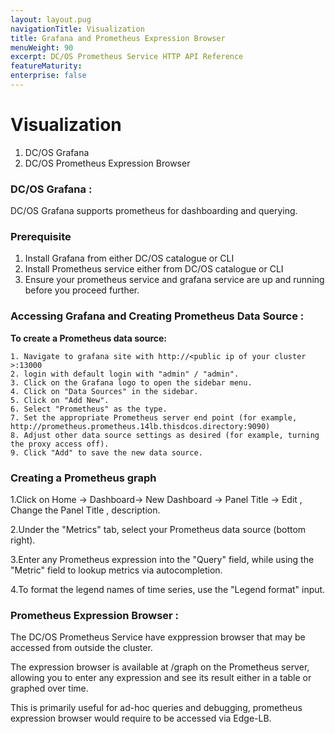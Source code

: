```yaml
---
layout: layout.pug
navigationTitle: Visualization 
title: Grafana and Prometheus Expression Browser 
menuWeight: 90
excerpt: DC/OS Prometheus Service HTTP API Reference
featureMaturity:
enterprise: false
---
```



# Visualization
  1. DC/OS Grafana
  2. DC/OS Prometheus Expression Browser

### DC/OS Grafana :

  DC/OS Grafana supports prometheus for dashboarding and querying.

### Prerequisite

  1. Install Grafana from either DC/OS catalogue or CLI
  2. Install Prometheus service either from DC/OS catalogue or CLI
  3. Ensure your prometheus service and grafana service are up and running before you proceed further.


### Accessing Grafana and Creating Prometheus Data Source :

  **To create a Prometheus data source:**

    1. Navigate to grafana site with http://<public ip of your cluster >:13000
    2. login with default login with "admin" / "admin".
    3. Click on the Grafana logo to open the sidebar menu.
    4. Click on "Data Sources" in the sidebar.
    5. Click on "Add New".
    6. Select "Prometheus" as the type.
    7. Set the appropriate Prometheus server end point (for example, http://prometheus.prometheus.14lb.thisdcos.directory:9090)
    8. Adjust other data source settings as desired (for example, turning the proxy access off).
    9. Click "Add" to save the new data source.

### Creating a Prometheus graph

   1.Click on Home -> Dashboard-> New Dashboard -> Panel Title -> Edit , Change the Panel Title , description.

   2.Under the "Metrics" tab, select your Prometheus data source (bottom right).

   3.Enter any Prometheus expression into the "Query" field, while using the "Metric" field to lookup metrics via autocompletion.

   4.To format the legend names of time series, use the "Legend format" input. 

    
### Prometheus Expression Browser :

  The DC/OS Prometheus Service have exppression browser that may be accessed from outside the cluster.

  The expression browser is available at /graph on the Prometheus server, allowing you to enter any expression and see its result either in a table or graphed over time.

  This is primarily useful for ad-hoc queries and debugging, prometheus expression browser would require to be accessed via Edge-LB.
